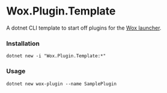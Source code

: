 Wox.Plugin.Template
==================

A dotnet CLI template to start off plugins for the [Wox launcher](https://github.com/Wox-launcher/Wox).

### Installation

    dotnet new -i "Wox.Plugin.Template:*"

### Usage

    dotnet new wox-plugin --name SamplePlugin